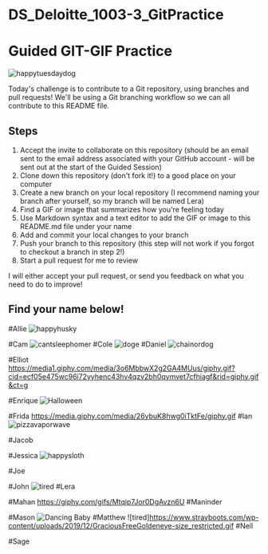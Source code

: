 # DS_Deloitte_1003-3_GitPractice


# Guided GIT-GIF Practice

![happytuesdaydog](https://media.giphy.com/media/kRUEMs3TPopojqb7cN/giphy-downsized.gif)


Today's challenge is to contribute to a Git repository, using branches and pull requests! We'll be using a Git branching workflow so we can all contribute to this README file.

## Steps

1. Accept the invite to collaborate on this repository (should be an email sent to the email address associated with your GitHub account - will be sent out at the start of the Guided Session)
2. Clone down this repository (don't fork it!) to a good place on your computer
3. Create a new branch on your local repository (I recommend naming your branch after yourself, so my branch will be named Lera)
4. Find a GIF or image that summarizes how you're feeling today
5. Use Markdown syntax and a text editor to add the GIF or image to this README.md file under your name
6. Add and commit your local changes to your branch
7. Push your branch to this repository (this step will not work if you forgot to checkout a branch in step 2!)
8. Start a pull request for me to review

I will either accept your pull request, or send you feedback on what you need to do to improve!

## Find your name below!

#Allie 
![happyhusky](https://media.giphy.com/media/ork2E1TWj802SBFHUy/giphy.gif)

#Cam
![cantsleephomer](https://media.giphy.com/media/xT5LMz2DWrwmbfVBK0/giphy.gif)
#Cole
![doge](https://media3.giphy.com/media/oBQZIgNobc7ewVWvCd/giphy.gif?cid=ecf05e470ksyddqrl8r4h4yq8d9c9nzm6q9ejwy7ga3y29rw&rid=giphy.gif&ct=g)
#Daniel
![chainordog](https://media.tenor.com/Y-txuzZqW84AAAAC/cute-anime-chainsaw-man.gif)

#Elliot  
https://media1.giphy.com/media/3o6MbbwX2g2GA4MUus/giphy.gif?cid=ecf05e475wc96i72yyhenc43hv4qzv2bh0qymvet7cfhiagf&rid=giphy.gif&ct=g


#Enrique
![Halloween](https://media.giphy.com/media/100TIDBVCq8Zji/giphy.gif)


#Frida
https://media.giphy.com/media/26ybuK8hwg0iTktFe/giphy.gif
#Ian
![pizzavaporwave](https://media0.giphy.com/media/UDvlM48DtAoo0/giphy.gif?cid=ecf05e478r9zb464dplyk0ynhrgfy62lnft5bduvl35gy6n7&rid=giphy.gif&ct=g)

#Jacob

#Jessica
![happysloth](https://media.giphy.com/media/3NtY188QaxDdC/giphy-downsized.gif)

#Joe

#John
![tired](https://media.giphy.com/media/l1KVaj5UcbHwrBMqI/giphy.gif)
#Lera

#Mahan
https://giphy.com/gifs/Mtqip7Jor0DgAvzn6U
#Maninder

#Mason
![Dancing Baby](https://media.giphy.com/media/Xw6yFn7frR3Y4/giphy.gif)
#Matthew
![tired]https://www.strayboots.com/wp-content/uploads/2019/12/GraciousFreeGoldeneye-size_restricted.gif
#Neil

#Sage
